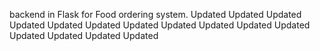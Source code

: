 backend in Flask for Food ordering system.
Updated
Updated
Updated
Updated
Updated
Updated
Updated
Updated
Updated
Updated
Updated
Updated
Updated
Updated
Updated
